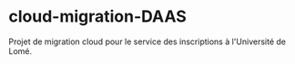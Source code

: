 # cloud-migration-DAAS
Projet de migration cloud pour le service des inscriptions à l'Université de Lomé.
